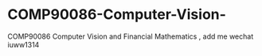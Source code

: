 # COMP90086-Computer-Vision-
COMP90086 Computer Vision  and Financial Mathematics , add me wechat iuww1314
